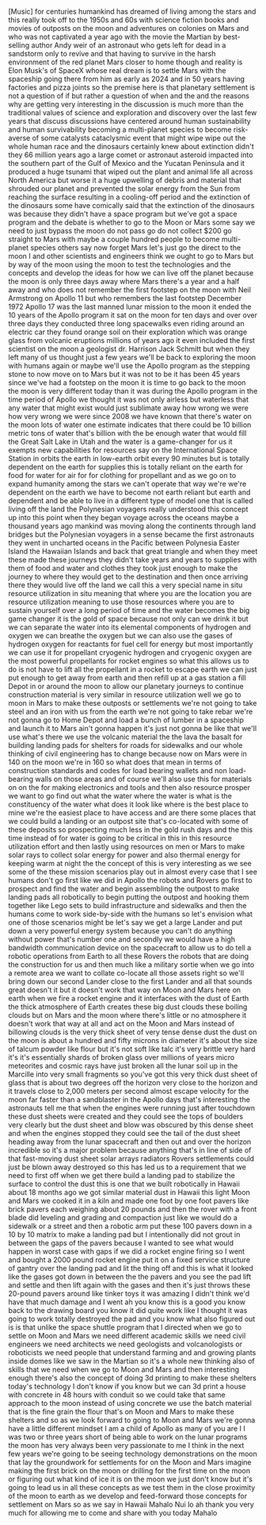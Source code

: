
[Music]
for centuries humankind has dreamed of
living among the stars and this really
took off to the 1950s and 60s with
science fiction books and movies of
outposts on the moon and adventures on
colonies on Mars and who was not
captivated a year ago with the movie the
Martian by best-selling author Andy weir
of an astronaut who gets left for dead
in a sandstorm only to revive and that
having to survive in the harsh
environment of the red planet Mars
closer to home though and reality is
Elon Musk&#39;s of SpaceX whose real dream
is to settle Mars with the spaceship
going there from him as early as 2024
and in 50 years having factories and
pizza joints so the premise here is that
planetary settlement is not a question
of if but rather a question of when and
the and the reasons why are getting very
interesting in the discussion is much
more than the traditional values of
science and exploration and discovery
over the last few years that discuss
discussions have centered around human
sustainability and human survivability
becoming a multi-planet species to
become risk-averse of some catalysts
cataclysmic event that might wipe wipe
out the whole human race and the
dinosaurs certainly knew about
extinction didn&#39;t they 66 million years
ago a large comet or astronaut asteroid
impacted into the southern part of the
Gulf of Mexico and the Yucatan Peninsula
and it produced a huge tsunami that
wiped out the plant and animal life all
across North America but worse it
a huge upwelling of debris and material
that shrouded our planet and prevented
the solar energy from the Sun from
reaching the surface resulting in a
cooling-off period and the extinction of
the dinosaurs
some have comically said that the
extinction of the dinosaurs was because
they didn&#39;t have a space program but
we&#39;ve got a space program and the debate
is whether to go to the Moon or Mars
some say we need to just bypass the moon
do not pass go do not collect $200 go
straight to Mars with maybe a couple
hundred people to become multi-planet
species others say now forget Mars let&#39;s
just go the direct to the moon I and
other scientists and engineers think we
ought to go to Mars but by way of the
moon using the moon to test the
technologies and the concepts and
develop the ideas for how we can live
off the planet because the moon is only
three days away where Mars there&#39;s a
year and a half away and who does not
remember the first footstep on the moon
with Neil Armstrong on Apollo 11 but who
remembers the last footstep December
1972 Apollo 17 was the last manned lunar
mission to the moon it ended the 10
years of the Apollo program it sat on
the moon for ten days and over over
three days
they conducted three long spacewalks
even riding around an electric car they
found orange soil on their exploration
which was orange glass from volcanic
eruptions millions of years ago it even
included the first scientist on the moon
a geologist dr. Harrison Jack Schmitt
but when they left many of us thought
just a few years we&#39;ll be back to
exploring the moon with humans again or
maybe we&#39;ll use the Apollo program as
the stepping stone to now move on to
Mars but it was not to be it has been 45
years
since we&#39;ve had a footstep on the moon
it is time to go back to the moon the
moon is very different today than it was
during the Apollo program in the time
period of Apollo we thought it was not
only airless but waterless that any
water that might exist would just
sublimate away how wrong we were how
very wrong we were since 2008
we have known that there&#39;s water on the
moon lots of water one estimate
indicates that there could be 10 billion
metric tons of water that&#39;s billion with
the be enough water that would fill the
Great Salt Lake in Utah and the water is
a game-changer for us it exempts new
capabilities for resources say on the
International Space Station in orbits
the earth in low-earth orbit every 90
minutes but is totally dependent on the
earth for supplies this is totally
reliant on the earth for food for water
for air for for clothing for propellant
and as we go on to expand humanity among
the stars we can&#39;t operate that way
we&#39;re we&#39;re dependent on the earth we
have to become not earth reliant but
earth and dependent and be able to live
in a different type of model one that is
called living off the land the
Polynesian voyagers really understood
this concept up into this point when
they began voyage across the oceans
maybe a thousand years ago mankind was
moving along the continents through land
bridges but the Polynesian voyagers in a
sense became the first astronauts they
went in uncharted oceans in the Pacific
between Polynesia Easter Island the
Hawaiian Islands and back that great
triangle and when they meet these made
these journeys they didn&#39;t take years
and years to supplies with them of food
and water and clothes they took just
enough to make the journey to where they
would get to the destination and then
once arriving there they would live off
the land
we call this a very special name in situ
resource utilization in situ meaning
that where you are the location you are
resource utilization meaning to use
those resources where you are to sustain
yourself over a long period of time and
the water becomes the big game changer
it is the gold of space because not only
can we drink it but we can separate the
water into its elemental components of
hydrogen and oxygen we can breathe the
oxygen but we can also use the gases of
hydrogen oxygen for reactants for fuel
cell for energy but most importantly we
can use it for propellant cryogenic
hydrogen and cryogenic oxygen are the
most powerful propellants for rocket
engines so what this allows us to do is
not have to lift all the propellant in a
rocket to escape earth we can just put
enough to get away from earth and then
refill up at a gas station a fill Depot
in or around the moon to allow our
planetary journeys to continue
construction material is very similar in
resource utilization well we go to moon
in Mars to make these outposts or
settlements we&#39;re not going to take
steel and an iron with us from the earth
we&#39;re not going to take rebar we&#39;re not
gonna go to Home Depot and load a bunch
of lumber in a spaceship and launch it
to Mars ain&#39;t gonna happen it&#39;s just not
gonna be like that
we&#39;ll use what&#39;s there we use the
volcanic material the the lava the
basalt for building landing pads for
shelters for roads for sidewalks and our
whole thinking of civil engineering has
to change because now on Mars were in
140 on the moon we&#39;re in 160 so what
does that mean in terms of construction
standards and codes for load bearing
wallets and non load-bearing walls on
those areas and of course we&#39;ll also use
this for materials on on the for making
electronics and tools and then also
resource prosper
we want to go find out what the water
where the water is what is the
constituency of the water what does it
look like where is the best place to
mine we&#39;re the easiest place to have
access and are there some places that we
could build a landing or an outpost site
that&#39;s co-located with some of these
deposits so prospecting much less in the
gold rush days and the this time instead
of for water is going to be critical in
this in this resource utilization effort
and then lastly using resources on men
or Mars to make solar rays to collect
solar energy for power and also thermal
energy for keeping warm at night the the
concept of this is very interesting as
we see some of the these mission
scenarios play out in almost every case
that I see humans don&#39;t go first like we
did in Apollo the robots and Rovers go
first to prospect and find the water and
begin assembling the outpost to make
landing pads all robotically to begin
putting the outpost and hooking them
together like Lego sets to build
infrastructure and sidewalks and then
the humans come to work side-by-side
with the humans so let&#39;s envision what
one of those scenarios might be let&#39;s
say we get a large Lander and put down a
very powerful energy system because you
can&#39;t do anything without power that&#39;s
number one and secondly we would have a
high bandwidth communication device on
the spacecraft to allow us to do tell a
robotic operations from Earth to all
these Rovers the robots that are doing
the construction for us and then much
like a military sortie when we go into a
remote area we want to collate co-locate
all those assets right so we&#39;ll bring
down our second Lander close to the
first Lander and all that sounds great
doesn&#39;t it but it doesn&#39;t work that way
on Moon and Mars here on earth when we
fire a rocket engine and it interfaces
with the dust of Earth the thick
atmosphere of Earth creates these big
dust clouds these boiling clouds but on
Mars and the moon where there&#39;s little
or no atmosphere it doesn&#39;t work that
way at all and
act on the Moon and Mars instead of
billowing clouds is the very thick sheet
of very tense dense dust the dust on the
moon is about a hundred and fifty
microns in diameter it&#39;s about the size
of talcum powder like flour but it&#39;s not
soft like talc it&#39;s very brittle very
hard it&#39;s it&#39;s essentially shards of
broken glass over millions of years
micro meteorites and cosmic rays have
just broken all the lunar soil up in the
Marcille into very small fragments so
you&#39;ve got this very thick dust sheet of
glass that is about two degrees off the
horizon very close to the horizon and it
travels close to 2,000 meters per second
almost escape velocity for the moon far
faster than a sandblaster in the Apollo
days that&#39;s interesting the astronauts
tell me that when the engines were
running just after touchdown these dust
sheets were created and they could see
the tops of boulders very clearly but
the dust sheet and blow was obscured by
this dense sheet and when the engines
stopped they could see the tail of the
dust sheet heading away from the lunar
spacecraft and then out and over the
horizon incredible so it&#39;s a major
problem because anything that&#39;s in line
of side of that fast-moving dust sheet
solar arrays radiators Rovers
settlements could just be blown away
destroyed so this has led us to a
requirement that we need to first off
when we get there build a landing pad to
stabilize the surface to control the
dust this is one that we built
robotically in Hawaii about 18 months
ago we got similar material dust in
Hawaii this light Moon and Mars we
cooked it in a kiln and made one foot by
one foot pavers like brick pavers each
weighing about 20 pounds and then the
rover with a front blade did leveling
and grading and compaction just like we
would do a sidewalk or a street and then
a robotic arm put these 100 pavers down
in a 10 by 10 matrix to make a landing
pad but I intentionally did not grout in
between the gaps of the pavers because I
wanted to see
what would happen in worst case with
gaps if we did a rocket engine firing so
I went and bought a 2000 pound rocket
engine put it on a fixed service
structure of gantry over the landing pad
and lit the thing off and this is what
it looked like the gases got down in
between the the pavers and you see the
pad lift and settle and then lift again
with the gases and then it&#39;s just throws
these 20-pound pavers around like tinker
toys it was amazing I didn&#39;t think we&#39;d
have that much damage
and I went ah you know this is a good
you know back to the drawing board
you know it did quite work like I
thought it was going to work totally
destroyed the pad and you know what also
figured out is is that unlike the space
shuttle program that I directed when we
go to settle on Moon and Mars we need
different academic skills we need civil
engineers we need architects we need
geologists and volcanologists or
roboticists we need people that
understand farming and and growing
plants inside domes like we saw in the
Martian so it&#39;s a whole new thinking
also of skills that we need when we go
to Moon and Mars and then interesting
enough there&#39;s also the concept of doing
3d printing to make these shelters
today&#39;s technology I don&#39;t know if you
know but we can 3d print a house with
concrete in 48 hours with conduit so we
could take that same approach to the
moon instead of using concrete we use
the batch material that is the fine
grain the flour that&#39;s on Moon and Mars
to make these shelters and so as we look
forward to going to Moon and Mars we&#39;re
gonna have a little different mindset I
am a child of Apollo as many of you are
I I was two or three years short of
being able to work on the lunar programs
the moon has very always been very
passionate to me I think in the next few
years we&#39;re going to be seeing
technology demonstrations on the moon
that lay the groundwork for settlements
for on the Moon and Mars
imagine making the first brick on the
moon or drilling for the first time on
the moon or figuring out what kind of
ice it is on the moon we just don&#39;t know
but it&#39;s going to lead us in all these
concepts as we test them in the close
proximity of the moon to earth as we
develop and feed-forward those concepts
for settlement on Mars so as we say in
Hawaii Mahalo Nui lo ah thank you very
much for allowing me to come and share
with you today Mahalo
